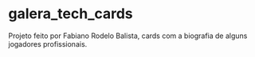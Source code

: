# galera_tech_cards
Projeto feito por Fabiano Rodelo Balista, cards com a biografia de alguns jogadores profissionais.
